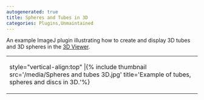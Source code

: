 ```yaml
---
autogenerated: true
title: Spheres and Tubes in 3D
categories: Plugins,Unmaintained
---
```


An example ImageJ plugin illustrating how to create and display 3D tubes and 3D spheres in the [3D Viewer](/plugins/3d-viewer).

<table><tbody><tr class="odd"><td><p>style="vertical-align:top" |{% include thumbnail src='/media/Spheres and tubes 3D.jpg' title='Example of tubes, spheres and discs in 3D.'%}</p></td></tr></tbody></table>

 
